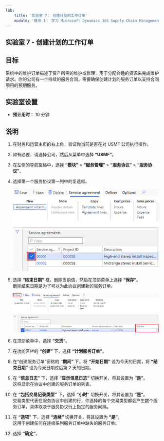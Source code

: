 ```yaml
---
lab:
    title: '实验室 7： 创建计划的工作订单'
    module: '模块 1： 学习 Microsoft Dynamics 365 Supply Chain Management 的基础知识'
---
```


## 实验室 7 - 创建计划的工作订单

## 目标

系统中的维护订单描述了资产所需的维护或修理，用于分配合适的资源来完成维护请求。你的公司有一个持续的服务合同，需要确保创建计划的服务订单以支持合同项目的预期服务。

## 实验室设置

   - **预计用时**： 10 分钟

## 说明

1. 在财务和运营主页的右上角，验证你当前是否在对 USMF 公司执行操作。

1. 如有必要，请选择公司，然后从菜单中选择 **“USMF”**。

1. 在左侧的导航窗格中，选择 **“模块”** > **“服务管理”** > **“服务协议”** > **“服务协议”**。

1. 选择第一个服务协议第一列中的复选框。

    ![所选服务协议的屏幕图像](./media/lp1-m5-select-service-agreement.png)

1. 选择 **“结束日期”** 框，删除当前值，然后在顶部菜单上选择 **“保存”**。  
 删除结束日期是为了可以为此协议创建新的服务订单。

    ![突出显示空的结束日期单元格和“保存”选项的屏幕图像](./media/lp1-m5-update-date-save-service-agreement.png)

1. 在顶部菜单中，选择 **“交货”**。

1. 在功能区栏的 **“创建”** 下，选择 **“计划服务订单”**。

1. 在“创建服务订单”窗格的 **“期间”** 下，将 **“开始日期”** 设为今天的日期，将 **“结束日期”** 设为今天日期过后第 2 天的日期。

1. 在 **“信息日志”** 下，选择 **“显示信息日志”** 切换开关，将其设置为 **“是”**。  
这将显示在协议中创建的服务订单的列表。

1. 在 **“包括交易记录类型”** 下，选择 **“小时”** 切换开关，将其设置为 **“是”**。  
交易类型代表在服务协议中创建的行，你选择的每个交易类型都会产生数个服务订单，具体取决于服务协议行上指定的服务间隔。

1. 在 **“选项”** 下，选择 **“连续”** 切换开关，将其设置为 **“是”**。  
这用于创建任何在连续系列服务订单中缺失的服务订单。

1. 选择 **“确定”**。
